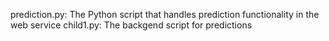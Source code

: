 prediction.py: The Python script that handles prediction functionality in the web service
child1.py: The backgend script for predictions
